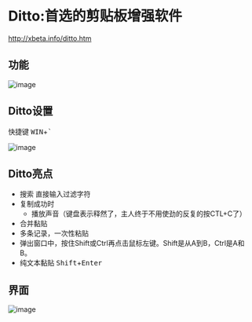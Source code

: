 # Ditto:首选的剪贴板增强软件

http://xbeta.info/ditto.htm

## 功能

![image](https://user-images.githubusercontent.com/1940588/80362483-4ec1c000-88b5-11ea-8212-37a2a5564206.png)

## Ditto设置

快捷键 <kbd>WIN</kbd>+<kbd>`</kbd>

![image](https://user-images.githubusercontent.com/1940588/80362570-7022ac00-88b5-11ea-83f5-93616de25958.png)

## Ditto亮点

- 搜索 直接输入过滤字符
- 复制成功时
  - 播放声音（键盘表示释然了，主人终于不用使劲的反复的按CTL+C了）
- 合并黏贴
- 多条记录，一次性粘贴
- 弹出窗口中，按住Shift或Ctrl再点击鼠标左键。Shift是从A到B，Ctrl是A和B。
- 纯文本黏贴 <kbd>Shift</kbd>+<kbd>Enter</kbd>

## 界面

![image](https://user-images.githubusercontent.com/1940588/80362440-41a4d100-88b5-11ea-94f2-ca0eedbb0d35.png)
